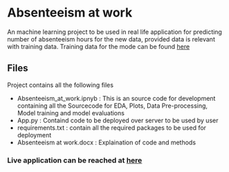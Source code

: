 # Absenteeism  at  work

An machine learning project to be used in real life application for predicting number of absenteeism hours  for the new data, provided data is relevant with training data. Training data for the mode can be found [here](http://archive.ics.uci.edu/ml/datasets/Absenteeism+at+work)

## Files
Project contains all the following files
- Absenteeism_at_work.ipnyb : This is an source code for development containing all the Sourcecode for EDA, Plots, Data Pre-processing, Model training and model evaluations 
- App.py : Containd code to be deployed over server to be used by user
- requirements.txt : contain all the required packages to be used for deployment
- Absenteeism at work.docx : Explaination of code and methods
 
### Live application can be reached at [here]() 
